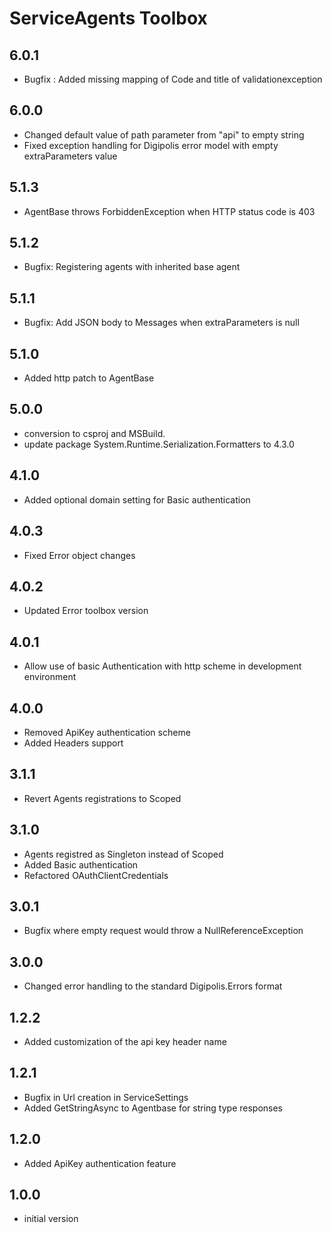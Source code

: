 # ServiceAgents Toolbox
## 6.0.1
 - Bugfix : Added missing mapping of Code and title of validationexception

## 6.0.0

- Changed default value of path parameter from "api" to empty string
- Fixed exception handling for Digipolis error model with empty extraParameters value

## 5.1.3

- AgentBase throws ForbiddenException when HTTP status code is 403

## 5.1.2

- Bugfix: Registering agents with inherited base agent

## 5.1.1

- Bugfix: Add JSON body to Messages when extraParameters is null

## 5.1.0

- Added http patch to AgentBase

## 5.0.0

- conversion to csproj and MSBuild.
- update package System.Runtime.Serialization.Formatters to 4.3.0

## 4.1.0

- Added optional domain setting for Basic authentication

## 4.0.3

- Fixed Error object changes
 
## 4.0.2

- Updated Error toolbox version

## 4.0.1

- Allow use of basic Authentication with http scheme in development environment 

## 4.0.0

- Removed ApiKey authentication scheme
- Added Headers support

## 3.1.1

- Revert Agents registrations to Scoped

## 3.1.0

- Agents registred as Singleton instead of Scoped
- Added Basic authentication
- Refactored OAuthClientCredentials 

## 3.0.1

- Bugfix where empty request would throw a NullReferenceException


## 3.0.0

- Changed error handling to the standard Digipolis.Errors format

## 1.2.2

- Added customization of the api key header name

## 1.2.1

- Bugfix in Url creation in ServiceSettings
- Added GetStringAsync to Agentbase for string type responses

## 1.2.0

- Added ApiKey authentication feature

## 1.0.0

- initial version


